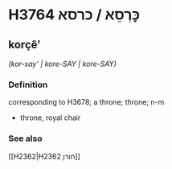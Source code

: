 # H3764 כׇּרְסֵא / כרסא

## korçêʼ

_(kor-say' | kore-SAY | kore-SAY)_

### Definition

corresponding to H3678; a throne; throne; n-m

- throne, royal chair

### See also

[[H2362|H2362 חורן]]
